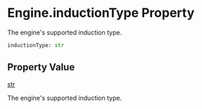 # Engine.inductionType Property
The engine's supported induction type.

```Python
inductionType: str
```

## Property Value
[str](https://docs.python.org/3/library/functions.html#func-str)

The engine's supported induction type.